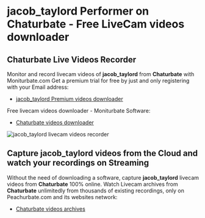 # jacob_taylord Performer on Chaturbate - Free LiveCam videos downloader

## Chaturbate Live Videos Recorder

Monitor and record livecam videos of **jacob_taylord** from **Chaturbate** with Moniturbate.com
Get a premium trial for free by just and only registering with your Email address:
* [jacob_taylord Premium videos downloader](https://moniturbate.com/request-demo-licence-key.html)

Free livecam videos downloader - Moniturbate Software:
* [Chaturbate videos downloader](https://moniturbate.com/moniturbate-download-software.html)

![jacob_taylord livecam videos recorder](https://peachurnet.com/templates/moniturbate-software.png)


## Capture jacob_taylord videos from the Cloud and watch your recordings on Streaming

Without the need of downloading a software, capture **jacob_taylord** livecam videos from **Chaturbate** 100% online.
Watch Livecam archives from **Chaturbate** unlimitedly from thousands of existing recordings, only on Peachurbate.com and its websites network:
* [Chaturbate videos archives](https://peachurnet.com/)
